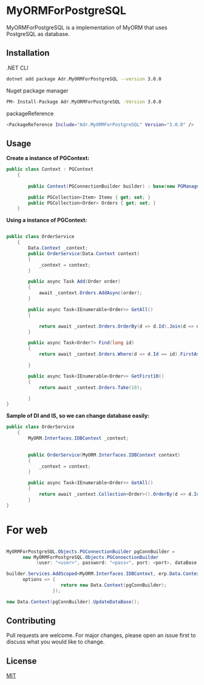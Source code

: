 # MyORMForPostgreSQL

MyORMForPostgreSQL is a implementation of MyORM that uses PostgreSQL as database. 


## Installation

.NET CLI

```bash
dotnet add package Adr.MyORMForPostgreSQL --version 3.0.0
```

Nuget package manager

```bash
PM> Install-Package Adr.MyORMForPostgreSQL -Version 3.0.0
```

packageReference

```bash
<PackageReference Include="Adr.MyORMForPostgreSQL" Version="3.0.0" />
```

## Usage

**Create a instance of PGContext:**
```csharp
public class Context : PGContext
    {
        
        public Context(PGConnectionBuilder builder) : base(new PGManager(builder)) { }

        public PGCollection<Item> Items { get; set; }
        public PGCollection<Order> Orders { get; set; }
    }
```


**Using a instance of PGContext:**
```csharp

public class OrderService 
    {
        Data.Context _context;
        public OrderService(Data.Context context)
        {
            _context = context;
        }

        public async Task Add(Order order)
        {
            await _context.Orders.AddAsync(order);
        }

        public async Task<IEnumerable<Order>> GetAll()
        {                        

            return await _context.Orders.OrderBy(d => d.Id).Join(d => d.Item).ToListAsync();
        }

        public async Task<Order?> Find(long id)
        {
            return await _context.Orders.Where(d => d.Id == id).FirstAsync();

        }

        public async Task<IEnumerable<Order>> GetFirst10()
        {
            return await _context.Orders.Take(10);

        }
}
```

**Sample of DI and IS, so we can change database easily:**
```csharp
public class OrderService 
    {
        MyORM.Interfaces.IDBContext _context;

        
        public OrderService(MyORM.Interfaces.IDBContext context)
        {
            _context = context;
        }

        public async Task<IEnumerable<Order>> GetAll()
        {
            return await _context.Collection<Order>().OrderBy(d => d.Id).Join(d => d.Item).ToListAsync();
        }
}

```

# For web

```csharp

MyORMForPostgreSQL.Objects.PGConnectionBuilder pgConnBuilder = 
      new MyORMForPostgreSQL.Objects.PGConnectionBuilder
           (user: "<user>", password: "<pass>", port: <port>, dataBase: "<database>");

builder.Services.AddScoped<MyORM.Interfaces.IDBContext, erp.Data.Context>(
      options => {
                    return new Data.Context(pgConnBuilder);
                 });

new Data.Context(pgConnBuilder).UpdateDataBase();

```


## Contributing
Pull requests are welcome. For major changes, please open an issue first to discuss what you would like to change.

## License
[MIT](https://choosealicense.com/licenses/mit/)
